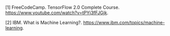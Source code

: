 [1] FreeCodeCamp. TensorFlow 2.0 Complete Course. https://www.youtube.com/watch?v=tPYj3fFJGjk.

[2] IBM. What is Machine Learning?. https://www.ibm.com/topics/machine-learning.